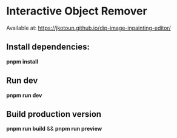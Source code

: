 # Interactive Object Remover
Available at: https://jkotoun.github.io/dip-image-inpainting-editor/
## Install dependencies:
**pnpm install**
## Run dev
**pnpm run dev**
## Build production version
**pnpm run build** && **pnpm run preview**

